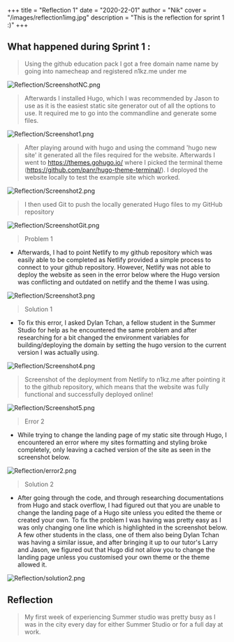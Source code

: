 +++
title = "Reflection 1"
date = "2020-22-01"
author = "Nik"
cover = "/images/reflection1img.jpg"
description = "This is the reflection for sprint 1 :)"
+++


## What happened during Sprint 1 : 

> Using the github education pack I got a free domain name name by going into namecheap and registered n1kz.me under me

![Reflection/ScreenshotNC.png](/images/ScreenshotNC.png)  

> Afterwards I installed Hugo, which I was recommended by Jason to use as it is the easiest static site generator out of all the options to use. It required me to go into the commandline and generate some files.

![Reflection/Screenshot1.png](/images/Screenshot1.png)

> After playing around with hugo and using the command 'hugo new site' it generated all the files required for the website. Afterwards I went to https://themes.gohugo.io/ where I picked the terminal theme
 (https://github.com/panr/hugo-theme-terminal/). I deployed the website locally to test the example site which worked.

![Reflection/Screenshot2.png](/images/Screenshot2.png)

> I then used Git to push the locally generated Hugo files to my GitHub repository

![Reflection/ScreenshotGit.png](/images/ScreenshotGit.png)


> Problem 1

+ Afterwards, I had to point Netlify to my github repository which was easily able to be completed as Netlify provided a simple process to connect to your github repository.
 However, Netlify was not able to deploy the website as seen in the error below where the Hugo version was conflicting and outdated on netlify and the theme I was using.

![Reflection/Screenshot3.png](/images/Screenshot3.png)

> Solution 1

+ To fix this error, I asked Dylan Tchan, a fellow student in the Summer Studio for help as he encountered the same problem and after researching for a bit changed the environment variables for 
building/deploying the domain by setting the hugo version to the current version I was actually using.

![Reflection/Screenshot4.png](/images/Screenshot4.png)

> Screenshot of the deployment from Netlify to n1kz.me after pointing it to the github repository, which means that the website was fully functional and successfully deployed online!

![Reflection/Screenshot5.png](/images/Screenshot5.png)

> Error 2

+ While trying to change the landing page of my static site through Hugo, I encountered an error where my sites formatting and styling broke completely, only leaving a cached version of the site as seen in the screenshot below.

![Reflection/error2.png](/images/error2.png)

> Solution 2

+ After going through the code, and through researching documentations from Hugo and stack overflow, I had figured out that you are unable to change the landing page of a Hugo site unless you edited the theme or created your own.
 To fix the problem I was having was pretty easy as I was only changing one line which is highlighted in the screenshot below. A few other students in the class, one of them also being Dylan Tchan was having a similar issue, 
and after bringing it up to our tutor's Larry and Jason, we figured out that Hugo did not allow you to change the landing page unless you customised your own theme or the theme allowed it.

![Reflection/solution2.png](/images/solution2.png)

## Reflection

>  My first week of experiencing Summer studio was pretty busy as I was in the city every day for either Summer Studio or for a full day at work. 

